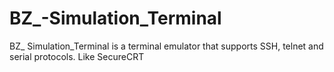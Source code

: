 # BZ_-Simulation_Terminal
BZ_ Simulation_Terminal is a terminal emulator that supports SSH, telnet and serial protocols. Like SecureCRT
